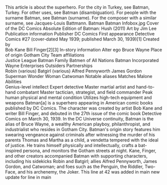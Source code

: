 This article is about the superhero. For the city in Turkey, see Batman, Turkey. For other uses, see Batman (disambiguation).
For people with the surname Batman, see Batman (surname). For the composer with a similar surname, see Jacques-Louis Battmann.
Batman
Batman Infobox.jpg
Cover of the DC Comics Absolute Edition of Batman: Hush (2011)
Art by Jim Lee
Publication information
Publisher	DC Comics
First appearance	Detective Comics #27
(cover-dated May 1939; published March 30, 1939)[1]
Created by	
Bob Kane
Bill Finger[2][3]
In-story information
Alter ego	Bruce Wayne
Place of origin	Gotham City
Team affiliations	
Justice League
Batman Family
Batmen of All Nations
Batman Incorporated
Wayne Enterprises
Outsiders
Partnerships	
Robin (various)
Batgirl (various)
Alfred Pennyworth
James Gordon
Superman
Wonder Woman
Catwoman
Notable aliases	
Matches Malone
Abilities	
Genius-level intellect
Expert detective
Master martial artist and hand-to-hand combatant
Master tactician, strategist, and field commander
Peak human physical and mental condition
Utilizes high-tech equipment and weapons
Batman[a] is a superhero appearing in American comic books published by DC Comics. The character was created by artist Bob Kane and writer Bill Finger, and debuted in the 27th issue of the comic book Detective Comics on March 30, 1939. In the DC Universe continuity, Batman is the alias of Bruce Wayne, a wealthy American playboy, philanthropist, and industrialist who resides in Gotham City. Batman's origin story features him swearing vengeance against criminals after witnessing the murder of his parents Thomas and Martha as a child, a vendetta tempered with the ideal of justice. He trains himself physically and intellectually, crafts a bat-inspired persona, and monitors the Gotham streets at night. Kane, Finger, and other creators accompanied Batman with supporting characters, including his sidekicks Robin and Batgirl; allies Alfred Pennyworth, James Gordon, and Catwoman; and foes such as the Penguin, the Riddler, Two-Face, and his archenemy, the Joker.
This line at 42 was added in main new update for line in main
